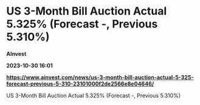 # US 3-Month Bill Auction Actual 5.325% (Forecast -, Previous 5.310%)
**AInvest**

**2023-10-30 16:01**

**https://www.ainvest.com/news/us-3-month-bill-auction-actual-5-325-forecast-previous-5-310-23101000f2de2566e8e04646/**

US 3-Month Bill Auction Actual 5.325% (Forecast -, Previous 5.310%)